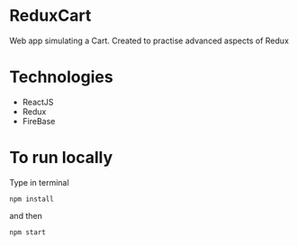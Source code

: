 # ReduxCart
Web app simulating a Cart. Created to practise advanced aspects of Redux

# Technologies 
- ReactJS
- Redux
- FireBase

# To run locally
Type in terminal
```
npm install
```
and then
```
npm start
```
